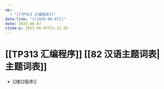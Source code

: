 ```yaml
---
up:
  - "[[TP313 汇编程序]]"
date-link: "[[2025-06-07]]"
date: 2025-06-07
ctime-p: 2025-06-07T21:12:25
---
```


# [[TP313 汇编程序]] [[82 汉语主题词表|主题词表]]

- [[接口程序]]
